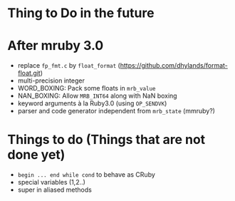 # Thing to Do in the future

# After mruby 3.0

- replace `fp_fmt.c` by `float_format` (<https://github.com/dhylands/format-float.git>)
- multi-precision integer
- WORD_BOXING: Pack some floats in `mrb_value`
- NAN_BOXING: Allow `MRB_INT64` along with NaN boxing
- keyword arguments à la Ruby3.0 (using `OP_SENDVK`)
- parser and code generator independent from `mrb_state` (mmruby?)

# Things to do (Things that are not done yet)

- `begin ... end while cond` to behave as CRuby
- special variables ($1,$2..)
- super in aliased methods
